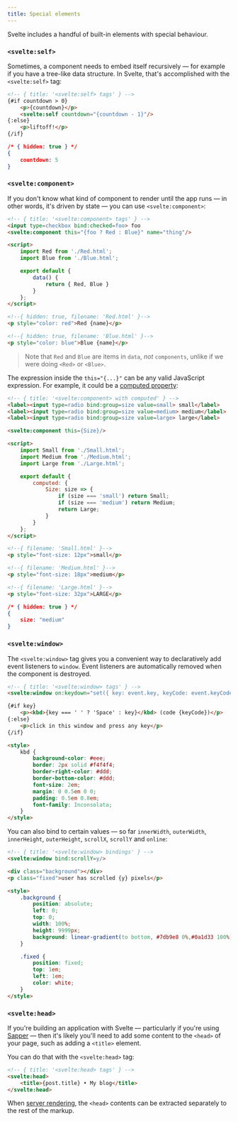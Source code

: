 ```yaml
---
title: Special elements
---
```


Svelte includes a handful of built-in elements with special behaviour.


### `<svelte:self>`

Sometimes, a component needs to embed itself recursively — for example if you have a tree-like data structure. In Svelte, that's accomplished with the `<svelte:self>` tag:

```html
<!-- { title: '<svelte:self> tags' } -->
{#if countdown > 0}
	<p>{countdown}</p>
	<svelte:self countdown="{countdown - 1}"/>
{:else}
	<p>liftoff!</p>
{/if}
```

```json
/* { hidden: true } */
{
	countdown: 5
}
```


### `<svelte:component>`

If you don't know what kind of component to render until the app runs — in other words, it's driven by state — you can use `<svelte:component>`:

```html
<!-- { title: '<svelte:component> tags' } -->
<input type=checkbox bind:checked=foo> foo
<svelte:component this="{foo ? Red : Blue}" name="thing"/>

<script>
	import Red from './Red.html';
	import Blue from './Blue.html';

	export default {
		data() {
			return { Red, Blue }
		}
	};
</script>
```

```html
<!--{ hidden: true, filename: 'Red.html' }-->
<p style="color: red">Red {name}</p>
```

```html
<!--{ hidden: true, filename: 'Blue.html' }-->
<p style="color: blue">Blue {name}</p>
```

> Note that `Red` and `Blue` are items in `data`, *not* `components`, unlike if we were doing `<Red>` or `<Blue>`.

The expression inside the `this="{...}"` can be any valid JavaScript expression. For example, it could be a [computed property](guide#computed-properties):

```html
<!-- { title: '<svelte:component> with computed' } -->
<label><input type=radio bind:group=size value=small> small</label>
<label><input type=radio bind:group=size value=medium> medium</label>
<label><input type=radio bind:group=size value=large> large</label>

<svelte:component this={Size}/>

<script>
	import Small from './Small.html';
	import Medium from './Medium.html';
	import Large from './Large.html';

	export default {
		computed: {
			Size: size => {
				if (size === 'small') return Small;
				if (size === 'medium') return Medium;
				return Large;
			}
		}
	};
</script>
```

```html
<!--{ filename: 'Small.html' }-->
<p style="font-size: 12px">small</p>
```

```html
<!--{ filename: 'Medium.html' }-->
<p style="font-size: 18px">medium</p>
```

```html
<!--{ filename: 'Large.html' }-->
<p style="font-size: 32px">LARGE</p>
```

```json
/* { hidden: true } */
{
	size: "medium"
}
```


### `<svelte:window>`

The `<svelte:window>` tag gives you a convenient way to declaratively add event listeners to `window`. Event listeners are automatically removed when the component is destroyed.

```html
<!-- { title: '<svelte:window> tags' } -->
<svelte:window on:keydown="set({ key: event.key, keyCode: event.keyCode })"/>

{#if key}
	<p><kbd>{key === ' ' ? 'Space' : key}</kbd> (code {keyCode})</p>
{:else}
	<p>click in this window and press any key</p>
{/if}

<style>
	kbd {
		background-color: #eee;
		border: 2px solid #f4f4f4;
		border-right-color: #ddd;
		border-bottom-color: #ddd;
		font-size: 2em;
		margin: 0 0.5em 0 0;
		padding: 0.5em 0.8em;
		font-family: Inconsolata;
	}
</style>
```

You can also bind to certain values — so far `innerWidth`, `outerWidth`, `innerHeight`, `outerHeight`, `scrollX`, `scrollY` and `online`:

```html
<!-- { title: '<svelte:window> bindings' } -->
<svelte:window bind:scrollY=y/>

<div class="background"></div>
<p class="fixed">user has scrolled {y} pixels</p>

<style>
	.background {
		position: absolute;
		left: 0;
		top: 0;
		width: 100%;
		height: 9999px;
		background: linear-gradient(to bottom, #7db9e8 0%,#0a1d33 100%);
	}

	.fixed {
		position: fixed;
		top: 1em;
		left: 1em;
		color: white;
	}
</style>
```


### `<svelte:head>`

If you're building an application with Svelte — particularly if you're using [Sapper](https://sapper.svelte.technology) — then it's likely you'll need to add some content to the `<head>` of your page, such as adding a `<title>` element.

You can do that with the `<svelte:head>` tag:

```html
<!-- { title: '<svelte:head> tags' } -->
<svelte:head>
	<title>{post.title} • My blog</title>
</svelte:head>
```

When [server rendering](guide#server-side-rendering), the `<head>` contents can be extracted separately to the rest of the markup.
